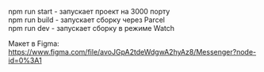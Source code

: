 npm run start - запускает проект на 3000 порту <br>
npm run build - запускает сборку через Parcel <br>
npm run dev - запускает сборку в режиме Watch

Макет в Figma: https://www.figma.com/file/avoJGpA2tdeWdgwA2hyAz8/Messenger?node-id=0%3A1 <br>
